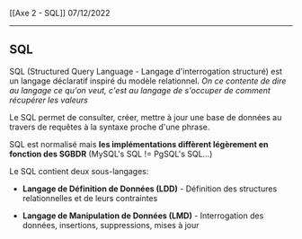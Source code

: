[[Axe 2 - SQL]]
07/12/2022
****
## SQL

SQL (Structured Query Language - Langage d'interrogation structuré) est un langage déclaratif inspiré du modèle relationnel.
	*On ce contente de dire au langage ce qu'on veut, c'est au langage de s'occuper de comment récupérer les valeurs*

Le SQL permet de consulter, créer, mettre à jour une base de données au travers de requêtes à la syntaxe proche d'une phrase. 


SQL est normalisé mais **les implémentations diffèrent légèrement en fonction des SGBDR** (MySQL's SQL != PgSQL's SQL…)

Le SQL contient deux sous-langages: 
- **Langage de Définition de Données (LDD)** - Définition des structures relationnelles et de leurs contraintes 

- **Langage de Manipulation de Données (LMD)** - Interrogation des données, insertions, suppressions, mises à jour
